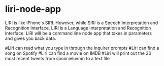 # liri-node-app
 LIRI is like iPhone's SIRI. However, while SIRI is a Speech Interpretation and Recognition Interface, LIRI is a Language Interpretation and Recognition Interface. LIRI will be a command line node app that takes in parameters and gives you back data.
 
#Liri can read what you type in through the inquirer prompts 
#Liri can find a song on Spotify 
#Liri can find a movie on IMDB
#Liri will print out the 20 most recent tweets from spoonieluvmn to a text file
